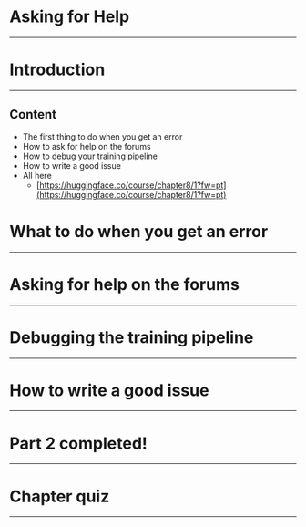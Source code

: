 # Asking for Help

---

# Introduction

---

## Content

* The first thing to do when you get an error
* How to ask for help on the forums
* How to debug your training pipeline
* How to write a good issue
* All here
  * [https://huggingface.co/course/chapter8/1?fw=pt](https://huggingface.co/course/chapter8/1?fw=pt)

# What to do when you get an error

---


# Asking for help on the forums

---


# Debugging the training pipeline

---


# How to write a good issue

---


# Part 2 completed!

---


# Chapter quiz

---

